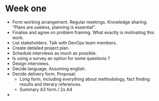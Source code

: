 # Week one
- Form working arrangement. Regular meetings. Knowledge sharing. "Plans are useless, planning is essential".
- Finalise and agree on problem framing. What exactly is motivating this work.
- List stakeholders. Talk with DevOps team members.
- Create detailed project plan.
- Schedule interviews as much as possible.
- Is using a survey an option for some questions ?
- Design interviews.
- Decide language. Assuming english.
- Decide delivery form. Proposal:
  - Long form, including everything about methodology, fact finding results and literary references.
  - Summary A3 form / 2x A4
- 



